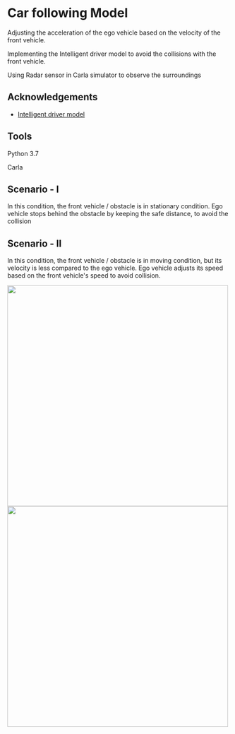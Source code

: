 
# Car following Model

Adjusting the acceleration of the ego vehicle based on the velocity of the front vehicle. 

Implementing the Intelligent driver model to avoid the collisions with the front vehicle.

Using Radar sensor in Carla simulator to observe the surroundings




## Acknowledgements

 - [Intelligent driver model](https://en.wikipedia.org/wiki/Intelligent_driver_model)
## Tools

Python 3.7

Carla
## Scenario - I

In this condition, the front vehicle / obstacle is in stationary condition. Ego vehicle stops behind the obstacle by keeping the safe distance, to avoid the collision

## Scenario - II

In this condition, the front vehicle / obstacle is in moving condition, but its velocity is less compared to the ego vehicle. Ego vehicle adjusts its speed based on the front vehicle's speed to avoid collision.

<p><img align="left" src="https://github.com/Sheikfarooq/Intelligent_driver_model/blob/main/Obstacle_Stationary.gif" width="500" /></p>

<p><img align="left" src="https://github.com/Sheikfarooq/Intelligent_driver_model/blob/main/Obstacle_Moving.gif" width="500" /></p>

